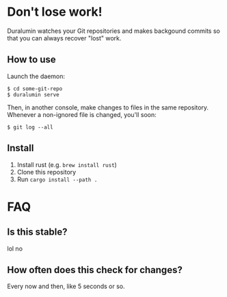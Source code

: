 # Don't lose work!
Duralumin watches your Git repositories and makes backgound commits so that you can always recover "lost" work.

## How to use
Launch the daemon:

```
$ cd some-git-repo
$ duralumin serve
```

Then, in another console, make changes to files in the same repository. Whenever a non-ignored file is changed, you'll soon:

```
$ git log --all
```

## Install

1. Install rust (e.g. `brew install rust`)
2. Clone this repository 
3. Run `cargo install --path .`


# FAQ
## Is this stable?
lol no

## How often does this check for changes?
Every now and then, like 5 seconds or so.

